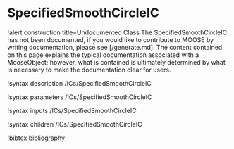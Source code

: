 <!-- MOOSE Documentation Stub: Remove this when content is added. -->

# SpecifiedSmoothCircleIC

!alert construction title=Undocumented Class
The SpecifiedSmoothCircleIC has not been documented, if you would like to contribute to MOOSE by
writing documentation, please see [/generate.md]. The content contained on this page explains
the typical documentation associated with a MooseObject; however, what is contained is ultimately
determined by what is necessary to make the documentation clear for users.

!syntax description /ICs/SpecifiedSmoothCircleIC

!syntax parameters /ICs/SpecifiedSmoothCircleIC

!syntax inputs /ICs/SpecifiedSmoothCircleIC

!syntax children /ICs/SpecifiedSmoothCircleIC

!bibtex bibliography
